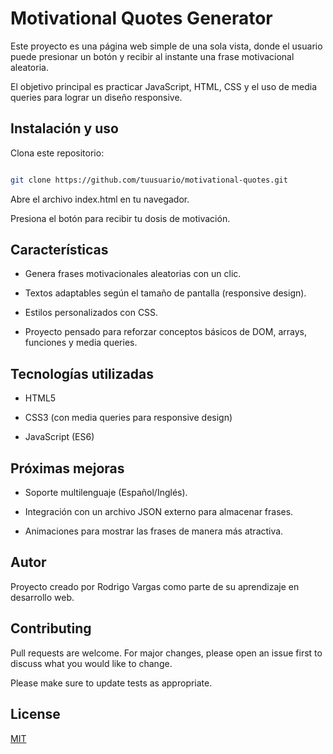 # Motivational Quotes Generator

Este proyecto es una página web simple de una sola vista, donde el usuario puede presionar un botón y recibir al instante una frase motivacional aleatoria.

El objetivo principal es practicar JavaScript, HTML, CSS y el uso de media queries para lograr un diseño responsive.

## Instalación y uso

Clona este repositorio:

```bash

git clone https://github.com/tuusuario/motivational-quotes.git

```
Abre el archivo index.html en tu navegador.

Presiona el botón para recibir tu dosis de motivación.


## Características

* Genera frases motivacionales aleatorias con un clic.

* Textos adaptables según el tamaño de pantalla (responsive design).

* Estilos personalizados con CSS.

* Proyecto pensado para reforzar conceptos básicos de DOM, arrays, funciones y   media queries.

## Tecnologías utilizadas

* HTML5

* CSS3 (con media queries para responsive design)

* JavaScript (ES6)

## Próximas mejoras

* Soporte multilenguaje (Español/Inglés).

* Integración con un archivo JSON externo para almacenar frases.

* Animaciones para mostrar las frases de manera más atractiva.

## Autor

Proyecto creado por Rodrigo Vargas como parte de su aprendizaje en desarrollo web.

## Contributing

Pull requests are welcome. For major changes, please open an issue first
to discuss what you would like to change.

Please make sure to update tests as appropriate.

## License

[MIT](https://choosealicense.com/licenses/mit/)
